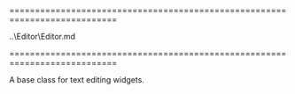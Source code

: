 ===========================================================================
<!--hidden--><!--/hidden-->
<!--inherits-->..\Editor\Editor.md<!--/inherits-->
===========================================================================

<!--shortDescription-->
A base class for text editing widgets.
<!--/shortDescription-->

<!--fullDescription-->

<!--/fullDescription-->